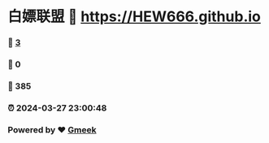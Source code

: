 # 白嫖联盟 :link: https://HEW666.github.io 
### :page_facing_up: [3](https://HEW666.github.io/tag.html) 
### :speech_balloon: 0 
### :hibiscus: 385 
### :alarm_clock: 2024-03-27 23:00:48 
### Powered by :heart: [Gmeek](https://github.com/Meekdai/Gmeek)
